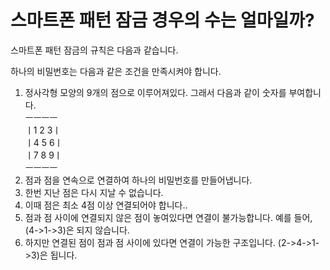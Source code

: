 # 스마트폰 패턴 잠금 경우의 수는 얼마일까?

스마트폰 패턴 잠금의 규칙은 다음과 같습니다.

하나의 비밀번호는 다음과 같은 조건을 만족시켜야 합니다.
1. 정사각형 모양의 9개의 점으로 이루어져있다. 그래서 다음과 같이 숫자를 부여합니다.<br>
 ㅡㅡㅡㅡ<br>
ㅣ1 2 3ㅣ<br>
ㅣ4 5 6ㅣ<br>
ㅣ7 8 9ㅣ<br>
 ㅡㅡㅡㅡ<br>
2. 점과 점을 연속으로 연결하여 하나의 비밀번호를 만들어냅니다.
3. 한번 지난 점은 다시 지날 수 없습니다.
4. 이때 점은 최소 4점 이상 연결되어야 합니다..
5. 점과 점 사이에 연결되지 않은 점이 놓여있다면 연결이 불가능합니다. 예를 들어, (4->1->3)은 되지 않습니다.
6. 하지만 연결된 점이 점과 점 사이에 있다면 연결이 가능한 구조입니다. (2->4->1->3)은 됩니다.
